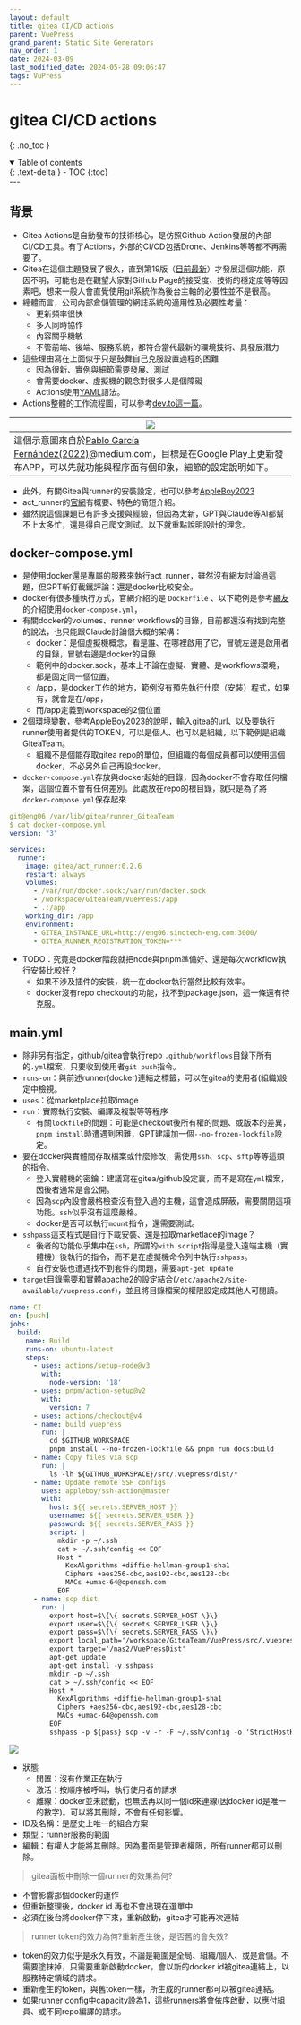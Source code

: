 ```yaml
---
layout: default
title: gitea CI/CD actions
parent: VuePress
grand_parent: Static Site Generators
nav_order: 1
date: 2024-03-09
last_modified_date: 2024-05-28 09:06:47
tags: VuPress
---
```


# gitea CI/CD actions
{: .no_toc }

<details open markdown="block">
  <summary>
    Table of contents
  </summary>
  {: .text-delta }
- TOC
{:toc}
</details>
---

## 背景

- Gitea Actions是自動發布的技術核心，是仿照Github Action發展的內部CI/CD工具。有了Actions，外部的CI/CD包括Drone、Jenkins等等都不再需要了。
- Gitea在這個主題發展了很久，直到第19版（[目前最新](https://docs.gitea.com/category/installation)）才發展這個功能，原因不明，可能也是在觀望大家對Github Page的接受度、技術的穩定度等等因素吧，想來一般人會直覺使用git系統作為後台主軸的必要性並不是很高。
- 總體而言，公司內部倉儲管理的網誌系統的適用性及必要性考量：
  - 更新頻率很快
  - 多人同時協作
  - 內容關乎機敏
  - 不管前端、後端、服務系統，都符合當代最新的環境技術、具發展潛力
- 這些理由寫在上面似乎只是鼓舞自己克服設置過程的困難
  - 因為很新、實例與細節需要發展、測試
  - 會需要docker、虛擬機的觀念對很多人是個障礙
  - Actions使用[YAML](https://zh.wikipedia.org/zh-tw/YAML)語法。
- Actions整體的工作流程圖，可以參考[dev.to這一篇](https://dev.to/efkumah/implementing-cicd-pipeline-with-github-actions-and-github-pages-in-a-react-app-ij9)。

|![](https://miro.medium.com/v2/resize:fit:4800/format:webp/1*ICOIFVTu5IlAZGGijYezkg.jpeg)|
|-|
|這個示意圖來自於[Pablo García Fernández(2022)](https://medium.com/empathyco/applying-ci-cd-using-github-actions-for-android-1231e40cc52f)@medium.com，目標是在Google Play上更新發布APP，可以先就功能與程序面有個印象，細節的設定說明如下。|

- 此外，有關Gitea與runner的安裝設定，也可以參考[AppleBoy2023][AppleBoy2023]
- act_runner的[官網](https://about.gitea.com/products/runner/)有概要、特色的簡短介紹。
- 雖然說這個課題已有許多支援與經驗，但因為太新，GPT與Claude等AI都幫不上太多忙，還是得自己爬文測試。以下就重點說明設計的理念。

## docker-compose.yml

- 是使用docker還是專屬的服務來執行act_runner，雖然沒有網友討論過這題，但GPT斬釘截鐵評論：還是docker比較安全。
- docker有很多種執行方式，官網介紹的是 `Dockerfile` 、以下範例是參考[網友][AppleBoy2023]的介紹使用`docker-compose.yml`，
- 有關docker的volumes、runner workflows的目錄，目前都還沒有找到完整的說法，也只能跟Claude討論個大概的架構：
  - docker：是個虛擬機概念，看是誰、在哪裡啟用了它，冒號左邊是啟用者的目錄，冒號右邊是docker的目錄
  - 範例中的docker.sock，基本上不論在虛擬、實體、是workflows環境，都是固定同一個位置。
  - /app，是docker工作的地方，範例沒有預先執行什麼（安裝）程式，如果有，就會是在/app，
  - 而/app定義到workspace的2個位置
- 2個環境變數，參考[AppleBoy2023][AppleBoy2023]的說明，輸入gitea的url、以及要執行runner使用者提供的TOKEN，可以是個人、也可以是組織，以下範例是組織GiteaTeam。
  - 組織不是個能存取gitea repo的單位，但組織的每個成員都可以使用這個docker，不必另外自己再設docker。
- `docker-compose.yml`存放與docker起始的目錄，因為docker不會存取任何檔案，這個位置不會有任何差別。此處放在repo的根目錄，就只是為了將`docker-compose.yml`保存起來

```yml
git@eng06 /var/lib/gitea/runner_GiteaTeam
$ cat docker-compose.yml
version: "3"

services:
  runner:
    image: gitea/act_runner:0.2.6
    restart: always
    volumes:
      - /var/run/docker.sock:/var/run/docker.sock
      - /workspace/GiteaTeam/VuePress:/app
      - .:/app
    working_dir: /app
    environment:
      - GITEA_INSTANCE_URL=http://eng06.sinotech-eng.com:3000/
      - GITEA_RUNNER_REGISTRATION_TOKEN=***
```

- TODO：究竟是docker階段就把node與pnpm準備好、還是每次workflow執行安裝比較好？
  - 如果不涉及插件的安裝，統一在docker執行當然比較有效率。
  - docker沒有repo checkout的功能，找不到package.json，這一條還有待克服。

## main.yml

- 除非另有指定，github/gitea會執行repo `.github/workflows`目錄下所有的`.yml`檔案，只要收到使用者`git push`指令。
- `runs-on`：與前述runner(docker)連結之標籤，可以在gitea的使用者(組織)設定中檢視。
- `uses`：從marketplace拉取image
- `run`：實際執行安裝、編譯及複製等等程序
  - 有關`lockfile`的問題：可能是checkout後所有權的問題、或版本的差異，`pnpm install`時遭遇到困難，GPT建議加一個`--no-frozen-lockfile`設定。
- 要在docker與實體間存取檔案或什麼修改，需使用`ssh`、`scp`、`sftp`等等這類的指令。
  - 登入實體機的密鑰：建議寫在gitea/github設定裏，而不是寫在`yml`檔案，因後者通常是會公開。
  - 因為`scp`內設會嚴格檢查沒有登入過的主機，這會造成屏蔽，需要關閉這項功能。`ssh`似乎沒有這麼嚴格。
  - docker是否可以執行`mount`指令，還需要測試。
- `sshpass`這支程式是自行下載安裝、還是拉取marketlace的image？
  - 後者的功能似乎集中在`ssh`，所謂的`with script`指得是登入遠端主機（實體機）後執行的指令，而不是在虛擬機命令列中執行`sshpass`。
  - 自行安裝也遭遇找不到套件的問題，需要`apt-get update`
- `target`目錄需要和實體apache2的設定結合(`/etc/apache2/site-available/vuepress.conf`)，並且將目錄檔案的權限設定成其他人可閱讀。

```yml
name: CI
on: [push]
jobs:
  build:
    name: Build
    runs-on: ubuntu-latest
    steps:
      - uses: actions/setup-node@v3
        with:
          node-version: '18'
      - uses: pnpm/action-setup@v2
        with:
          version: 7            
      - uses: actions/checkout@v4
      - name: build vuepress
        run: |
          cd $GITHUB_WORKSPACE
          pnpm install --no-frozen-lockfile && pnpm run docs:build
      - name: Copy files via scp
        run: |
          ls -lh ${GITHUB_WORKSPACE}/src/.vuepress/dist/*
      - name: Update remote SSH configs  
        uses: appleboy/ssh-action@master
        with:
          host: ${{ secrets.SERVER_HOST }}
          username: ${{ secrets.SERVER_USER }}
          password: ${{ secrets.SERVER_PASS }}
          script: |
            mkdir -p ~/.ssh
            cat > ~/.ssh/config << EOF
            Host *
              KexAlgorithms +diffie-hellman-group1-sha1
              Ciphers +aes256-cbc,aes192-cbc,aes128-cbc
              MACs +umac-64@openssh.com
            EOF
      - name: scp dist
        run: |
          export host=$\{\{ secrets.SERVER_HOST \}\}
          export user=$\{\{ secrets.SERVER_USER \}\}
          export pass=$\{\{ secrets.SERVER_PASS \}\}
          export local_path='/workspace/GiteaTeam/VuePress/src/.vuepress/dist/*'
          export target='/nas2/VuePressDist'
          apt-get update
          apt-get install -y sshpass
          mkdir -p ~/.ssh
          cat > ~/.ssh/config << EOF
          Host *
            KexAlgorithms +diffie-hellman-group1-sha1
            Ciphers +aes256-cbc,aes192-cbc,aes128-cbc
            MACs +umac-64@openssh.com
          EOF
          sshpass -p ${pass} scp -v -r -F ~/.ssh/config -o 'StrictHostKeyChecking no' ${local_path} ${user}@${host}:${target}
```

[AppleBoy2023]: https://blog.wu-boy.com/2023/09/introduction-to-gitea-devops-platform/ "初探輕量級 DevOps 平台: Gitea - 台北 DevOpsDay"


![](2024-07-10-14-37-59.png)

- 狀態
  - 閒置：沒有作業正在執行
  - 激活：按順序被呼叫，執行使用者的請求
  - 離線：docker並未啟動，也無法再以同一個id來連線(因docker id是唯一的數字)。可以將其刪除，不會有任何影響。
- ID及名稱：是歷史上唯一的組合方案
- 類型：runner服務的範圍
- 編輯：有權人才能將其刪除。因為畫面是管理者權限，所有runner都可以刪除。

> gitea面板中刪除一個runner的效果為何?

- 不會影響那個docker的運作
- 但重新整理後，docker id 再也不會出現在選單中
- 必須在後台將docker停下來，重新啟動，gitea才可能再次連結

> runner token的效力為何?重新產生後，是否舊的會失效?

- token的效力似乎是永久有效，不論是範圍是全局、組織/個人、或是倉儲。不需要塗抹掉，只需要重新啟動docker，會以新的docker id被gitea連結上，以服務特定領域的請求。
- 重新產生的token，與舊token一樣，所生成的runner都可以被gitea連結。
- 如果runner config中capacity設為1，這些runners將會依序啟動，以應付組員、或不同repo編譯的請求。

